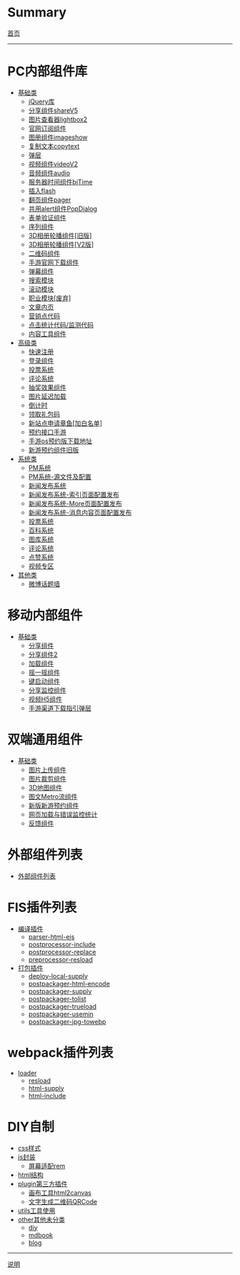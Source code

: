 # Summary

[首页](./index.md)

---

# PC内部组件库

- [基础类]()
  - [jQuery库](./001.md)
  - [分享组件shareV5](./002.md)
  - [图片查看器lightbox2](./003.md)
  - [官网订阅组件](./004.md)
  - [图册组件imageshow](./005.md)
  - [复制文本copytext](./006.md)
  - [弹层](./007.md)
  - [视频组件videoV2](./008.md)
  - [音频组件audio](./009.md)
  - [服务器时间组件bjTime](./010.md)
  - [插入flash](./011.md)
  - [翻页组件pager]()
  - [共用alert组件PopDialog]()
  - [表单验证组件]()
  - [序列组件]()
  - [3D相册轮播组件[旧版]]()
  - [3D相册轮播组件[V2版]]()
  - [二维码组件]()
  - [手游官网下载组件]()
  - [弹幕组件]()
  - [搜索模块]()
  - [滚动模块]()
  - [职业模块[废弃]]()
  - [文章内页]()
  - [营销点代码]()
  - [点击统计代码/监测代码]()
  - [内容工具组件]()
- [高级类]()
  - [快速注册]()
  - [登录组件]()
  - [投票系统]()
  - [评论系统]()
  - [抽奖效果组件]()
  - [图片延迟加载]()
  - [倒计时]()
  - [领取礼包码]()
  - [新站点申请章鱼[加白名单]]()
  - [预约接口手游]()
  - [手游os预约版下载地址]()
  - [新游预约组件旧版]()
- [系统类]()
  - [PM系统]()
  - [PM系统-源文件及配置]()
  - [新闻发布系统]()
  - [新闻发布系统-索引页面配置发布]()
  - [新闻发布系统-More页面配置发布]()
  - [新闻发布系统-消息内容页面配置发布]()
  - [投票系统]()
  - [百科系统]()
  - [图库系统]()
  - [评论系统]()
  - [点赞系统]()
  - [视频专区]()
- [其他类]()
    - [微博话题墙]()

# 移动内部组件

- [基础类]()
  - [分享组件]()
  - [分享组件2]()
  - [加载组件]()
  - [摇一摇组件]()
  - [键启动组件]()
  - [分享监控组件]()
  - [视频H5组件]()
  - [手游渠道下载指引弹层]()

# 双端通用组件
- [基础类]()
  - [图片上传组件]()
  - [图片裁剪组件]()
  - [3D地图组件]()
  - [图文Metro流组件]()
  - [新版新游预约组件]()
  - [网页加载与错误监控统计]()
  - [反馈组件]()

# 外部组件列表
- [外部组件列表]()

# FIS插件列表
- [编译插件]()
  - [parser-html-ejs]()
  - [postprocessor-include]()
  - [postprocessor-replace]()
  - [preprocessor-resload]()
- [打包插件]()
  - [deploy-local-supply]()
  - [postpackager-html-encode]()
  - [postpackager-supply]()
  - [postpackager-tolist]()
  - [postpackager-trueload]()
  - [postpackager-usemin]()
  - [postpackager-jpg-towebp]()

# webpack插件列表
- [loader]()
  - [resload]()
  - [html-supply]()
  - [html-include]()

# DIY自制

- [css样式]()
- [js封装]()
  - [屏幕适配rem](./996.md)
- [html结构]()
- [plugin第三方插件]()
  - [画布工具html2canvas](./997.md)
  - [文字生成二维码QRCode](./995.md)
- [utils工具使用]()
- [other其他未分类]()
    - [diy](./999.md)
    - [mdbook](./998.md)
    - [blog](blog.md)

---

[说明](./998.md)

